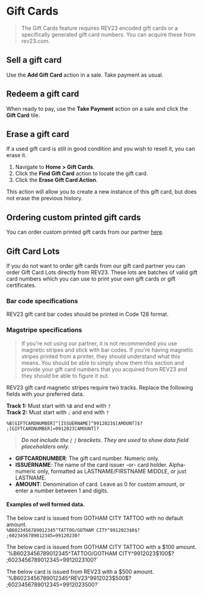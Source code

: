# Gift Cards

> The Gift Cards feature requires REV23 encoded gift cards or a specifically generated gift card numbers. You can acquire these from rev23.com.

## Sell a gift card
Use the **Add Gift Card** action in a sale. Take payment as usual.

## Redeem a gift card
When ready to pay, use the **Take Payment** action on a sale and click the **Gift Card** tile.

## Erase a gift card
If a used gift card is still in good condition and you wish to resell it, you can erase it.

1. Navigate to **Home > Gift Cards**.
2. Click the **Find Gift Card** action to locate the gift card.
3. Click the **Erase Gift Card Action**.

This action will allow you to create a new instance of this gift card, but does not erase the previous history.

## Ordering custom printed gift cards
You can order custom printed gift cards from our partner [here](http://www.printingplastic.com/rev23dev).

## Gift Card Lots
If you do not want to order gift cards from our gift card partner you can order Gift Card Lots directly from REV23. These lots are batches of valid gift card numbers which you can use to print your own gift cards or gift certificates.

### Bar code specifications
REV23 gift card bar codes should be printed in Code 128 format.

### Magstripe specifications

> If you're not using our partner, it is not recommended you use magnetic stripes and stick with bar codes. If you're having magnetic stripes printed from a printer, they should understand what this means. You should be able to simply show them this section and provide your gift card numbers that you acquired from REV23 and they should be able to figure it out.

REV23 gift card magnetic stripes require two tracks. Replace the following fields with your preferred data.

**Track 1:** Must start with `%B` and end with `?`  
**Track 2:** Must start with `;` and end with `?`

`%B[GIFTCARDNUMBER]^[ISSUERNAME]^9912023$[AMOUNT]$?`  
`;[GIFTCARDNUMBER]=9912023[AMOUNT]?`

> ***Do not include the `[` `]` brackets. They are used to show data field placeholders only.***

- **GIFTCARDNUMBER**: The gift card number. Numeric only.
- **ISSUERNAME**: The name of the card issuer -or- card holder. Alpha-numeric only, formatted as LASTNAME/FIRSTNAME MIDDLE, or just LASTNAME.
- **AMOUNT**: Denomination of card. Leave as 0 for custom amount, or enter a number between 1 and digits.

#### Examples of well formed data.

The below card is issued from GOTHAM CITY TATTOO with no default amount.  
`%B6023456789012345^TATTOO/GOTHAM CITY^9912023$0$?`
`;6023456789012345=99120230?`

The below card is issued from GOTHAM CITY TATTOO with a $100 amount.  
`%B6023456789012345^TATTOO/GOTHAM CITY^9912023$100$?  ;6023456789012345=9912023100?`

The below card is issued from REV23 with a $500 amount.  
`%B6023456789012345^REV23^9912023$500$?  ;6023456789012345=9912023500?`